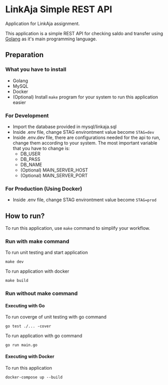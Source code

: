 # LinkAja Simple REST API

Application for LinkAja assignment.

This application is a simple REST API for checking saldo and transfer using [Golang](https://golang.org/) as it's main programming language.


## Preparation

### What you have to install
* Golang
* MySQL
* Docker
* (Optional) Install `make` program for your system to run this application easier

### For Development

* Import the database provided in mysql/linkaja.sql
* Inside .env file, change STAG environtment value become `STAG=dev`
* Inside .env.dev file, there are configurations needed for the api to run, change them according to your system. The most important variable that you have to change is:
    - DB_USER
    - DB_PASS
    - DB_NAME
    - (Optional) MAIN_SERVER_HOST
    - (Optional) MAIN_SERVER_PORT

### For Production (Using Docker)

* Inside .env file, change STAG environtment value become `STAG=prod`

## How to run?
To run this application, use `make` command to simplify your workflow.

### Run with make command

To run unit testing and start application

```make dev```

To run application with docker

```make build```

### Run without make command

#### Executing with Go

To run coverge of unit testing with go command

```go test ./... -cover```

To run application with go command

```go run main.go```

#### Executing with Docker

To run this application 

```docker-compose up --build```

